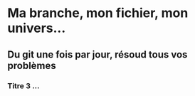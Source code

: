 # Ma branche, mon fichier, mon univers...

## Du git une fois par jour, résoud tous vos problèmes

### Titre 3 ... 
